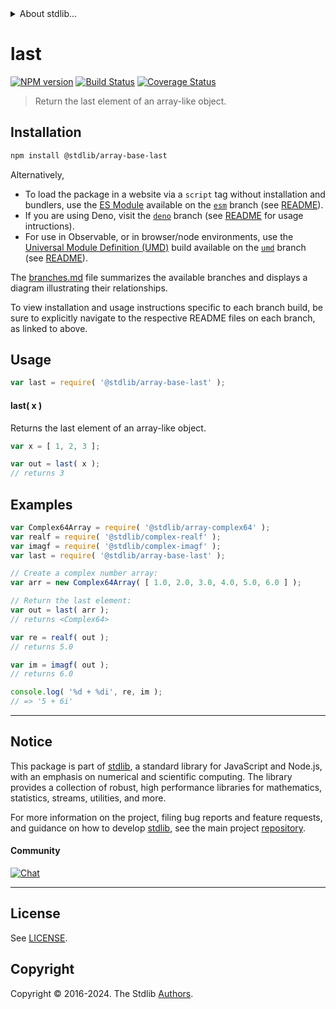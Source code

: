 <!--

@license Apache-2.0

Copyright (c) 2023 The Stdlib Authors.

Licensed under the Apache License, Version 2.0 (the "License");
you may not use this file except in compliance with the License.
You may obtain a copy of the License at

   http://www.apache.org/licenses/LICENSE-2.0

Unless required by applicable law or agreed to in writing, software
distributed under the License is distributed on an "AS IS" BASIS,
WITHOUT WARRANTIES OR CONDITIONS OF ANY KIND, either express or implied.
See the License for the specific language governing permissions and
limitations under the License.

-->


<details>
  <summary>
    About stdlib...
  </summary>
  <p>We believe in a future in which the web is a preferred environment for numerical computation. To help realize this future, we've built stdlib. stdlib is a standard library, with an emphasis on numerical and scientific computation, written in JavaScript (and C) for execution in browsers and in Node.js.</p>
  <p>The library is fully decomposable, being architected in such a way that you can swap out and mix and match APIs and functionality to cater to your exact preferences and use cases.</p>
  <p>When you use stdlib, you can be absolutely certain that you are using the most thorough, rigorous, well-written, studied, documented, tested, measured, and high-quality code out there.</p>
  <p>To join us in bringing numerical computing to the web, get started by checking us out on <a href="https://github.com/stdlib-js/stdlib">GitHub</a>, and please consider <a href="https://opencollective.com/stdlib">financially supporting stdlib</a>. We greatly appreciate your continued support!</p>
</details>

# last

[![NPM version][npm-image]][npm-url] [![Build Status][test-image]][test-url] [![Coverage Status][coverage-image]][coverage-url] <!-- [![dependencies][dependencies-image]][dependencies-url] -->

> Return the last element of an array-like object.

<!-- Section to include introductory text. Make sure to keep an empty line after the intro `section` element and another before the `/section` close. -->

<section class="intro">

</section>

<!-- /.intro -->

<!-- Package usage documentation. -->

<section class="installation">

## Installation

```bash
npm install @stdlib/array-base-last
```

Alternatively,

-   To load the package in a website via a `script` tag without installation and bundlers, use the [ES Module][es-module] available on the [`esm`][esm-url] branch (see [README][esm-readme]).
-   If you are using Deno, visit the [`deno`][deno-url] branch (see [README][deno-readme] for usage intructions).
-   For use in Observable, or in browser/node environments, use the [Universal Module Definition (UMD)][umd] build available on the [`umd`][umd-url] branch (see [README][umd-readme]).

The [branches.md][branches-url] file summarizes the available branches and displays a diagram illustrating their relationships.

To view installation and usage instructions specific to each branch build, be sure to explicitly navigate to the respective README files on each branch, as linked to above.

</section>

<section class="usage">

## Usage

```javascript
var last = require( '@stdlib/array-base-last' );
```

#### last( x )

Returns the last element of an array-like object.

```javascript
var x = [ 1, 2, 3 ];

var out = last( x );
// returns 3
```

</section>

<!-- /.usage -->

<!-- Package usage notes. Make sure to keep an empty line after the `section` element and another before the `/section` close. -->

<section class="notes">

</section>

<!-- /.notes -->

<!-- Package usage examples. -->

<section class="examples">

## Examples

<!-- eslint no-undef: "error" -->

```javascript
var Complex64Array = require( '@stdlib/array-complex64' );
var realf = require( '@stdlib/complex-realf' );
var imagf = require( '@stdlib/complex-imagf' );
var last = require( '@stdlib/array-base-last' );

// Create a complex number array:
var arr = new Complex64Array( [ 1.0, 2.0, 3.0, 4.0, 5.0, 6.0 ] );

// Return the last element:
var out = last( arr );
// returns <Complex64>

var re = realf( out );
// returns 5.0

var im = imagf( out );
// returns 6.0

console.log( '%d + %di', re, im );
// => '5 + 6i'
```

</section>

<!-- /.examples -->

<!-- Section to include cited references. If references are included, add a horizontal rule *before* the section. Make sure to keep an empty line after the `section` element and another before the `/section` close. -->

<section class="references">

</section>

<!-- /.references -->

<!-- Section for related `stdlib` packages. Do not manually edit this section, as it is automatically populated. -->

<section class="related">

</section>

<!-- /.related -->

<!-- Section for all links. Make sure to keep an empty line after the `section` element and another before the `/section` close. -->


<section class="main-repo" >

* * *

## Notice

This package is part of [stdlib][stdlib], a standard library for JavaScript and Node.js, with an emphasis on numerical and scientific computing. The library provides a collection of robust, high performance libraries for mathematics, statistics, streams, utilities, and more.

For more information on the project, filing bug reports and feature requests, and guidance on how to develop [stdlib][stdlib], see the main project [repository][stdlib].

#### Community

[![Chat][chat-image]][chat-url]

---

## License

See [LICENSE][stdlib-license].


## Copyright

Copyright &copy; 2016-2024. The Stdlib [Authors][stdlib-authors].

</section>

<!-- /.stdlib -->

<!-- Section for all links. Make sure to keep an empty line after the `section` element and another before the `/section` close. -->

<section class="links">

[npm-image]: http://img.shields.io/npm/v/@stdlib/array-base-last.svg
[npm-url]: https://npmjs.org/package/@stdlib/array-base-last

[test-image]: https://github.com/stdlib-js/array-base-last/actions/workflows/test.yml/badge.svg?branch=v0.2.0
[test-url]: https://github.com/stdlib-js/array-base-last/actions/workflows/test.yml?query=branch:v0.2.0

[coverage-image]: https://img.shields.io/codecov/c/github/stdlib-js/array-base-last/main.svg
[coverage-url]: https://codecov.io/github/stdlib-js/array-base-last?branch=main

<!--

[dependencies-image]: https://img.shields.io/david/stdlib-js/array-base-last.svg
[dependencies-url]: https://david-dm.org/stdlib-js/array-base-last/main

-->

[chat-image]: https://img.shields.io/gitter/room/stdlib-js/stdlib.svg
[chat-url]: https://app.gitter.im/#/room/#stdlib-js_stdlib:gitter.im

[stdlib]: https://github.com/stdlib-js/stdlib

[stdlib-authors]: https://github.com/stdlib-js/stdlib/graphs/contributors

[umd]: https://github.com/umdjs/umd
[es-module]: https://developer.mozilla.org/en-US/docs/Web/JavaScript/Guide/Modules

[deno-url]: https://github.com/stdlib-js/array-base-last/tree/deno
[deno-readme]: https://github.com/stdlib-js/array-base-last/blob/deno/README.md
[umd-url]: https://github.com/stdlib-js/array-base-last/tree/umd
[umd-readme]: https://github.com/stdlib-js/array-base-last/blob/umd/README.md
[esm-url]: https://github.com/stdlib-js/array-base-last/tree/esm
[esm-readme]: https://github.com/stdlib-js/array-base-last/blob/esm/README.md
[branches-url]: https://github.com/stdlib-js/array-base-last/blob/main/branches.md

[stdlib-license]: https://raw.githubusercontent.com/stdlib-js/array-base-last/main/LICENSE

</section>

<!-- /.links -->
